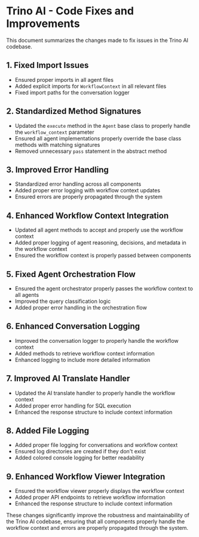 # Trino AI - Code Fixes and Improvements

This document summarizes the changes made to fix issues in the Trino AI codebase.

## 1. Fixed Import Issues

- Ensured proper imports in all agent files
- Added explicit imports for `WorkflowContext` in all relevant files
- Fixed import paths for the conversation logger

## 2. Standardized Method Signatures

- Updated the `execute` method in the `Agent` base class to properly handle the `workflow_context` parameter
- Ensured all agent implementations properly override the base class methods with matching signatures
- Removed unnecessary `pass` statement in the abstract method

## 3. Improved Error Handling

- Standardized error handling across all components
- Added proper error logging with workflow context updates
- Ensured errors are properly propagated through the system

## 4. Enhanced Workflow Context Integration

- Updated all agent methods to accept and properly use the workflow context
- Added proper logging of agent reasoning, decisions, and metadata in the workflow context
- Ensured the workflow context is properly passed between components

## 5. Fixed Agent Orchestration Flow

- Ensured the agent orchestrator properly passes the workflow context to all agents
- Improved the query classification logic
- Added proper error handling in the orchestration flow

## 6. Enhanced Conversation Logging

- Improved the conversation logger to properly handle the workflow context
- Added methods to retrieve workflow context information
- Enhanced logging to include more detailed information

## 7. Improved AI Translate Handler

- Updated the AI translate handler to properly handle the workflow context
- Added proper error handling for SQL execution
- Enhanced the response structure to include context information

## 8. Added File Logging

- Added proper file logging for conversations and workflow context
- Ensured log directories are created if they don't exist
- Added colored console logging for better readability

## 9. Enhanced Workflow Viewer Integration

- Ensured the workflow viewer properly displays the workflow context
- Added proper API endpoints to retrieve workflow information
- Enhanced the response structure to include context information

These changes significantly improve the robustness and maintainability of the Trino AI codebase, ensuring that all components properly handle the workflow context and errors are properly propagated through the system. 
